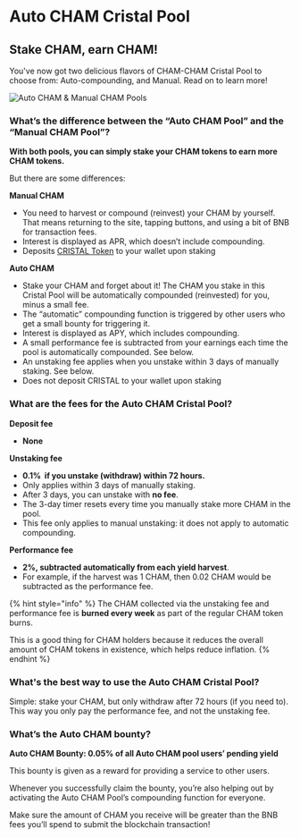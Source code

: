 # Auto CHAM Cristal Pool

## Stake CHAM, earn CHAM!

You've now got two delicious flavors of CHAM-CHAM Cristal Pool to choose from: Auto-compounding, and Manual. Read on to learn more!

![Auto CHAM & Manual CHAM Pools](<../../.gitbook/assets/auto and manual pools.png>)

### What’s the difference between the “Auto CHAM Pool” and the “Manual CHAM Pool”? <a href="#docs-internal-guid-c4c16237-7fff-3c33-3a56-18ccd8853f86" id="docs-internal-guid-c4c16237-7fff-3c33-3a56-18ccd8853f86"></a>

**With both pools, you can simply stake your CHAM tokens to earn more CHAM tokens.**&#x20;

But there are some differences:

**Manual CHAM**

* You need to harvest or compound (reinvest) your CHAM by yourself. That means returning to the site, tapping buttons, and using a bit of BNB for transaction fees.
* Interest is displayed as APR, which doesn’t include compounding.
* Deposits [CRISTAL Token](cristal-pool-faq.md#whats-cristal-token) to your wallet upon staking

**Auto CHAM**

* Stake your CHAM and forget about it! The CHAM you stake in this Cristal Pool will be automatically compounded (reinvested) for you, minus a small fee.
* The “automatic” compounding function is triggered by other users who get a small bounty for triggering it.
* Interest is displayed as APY, which includes compounding.
* A small performance fee is subtracted from your earnings each time the pool is automatically compounded. See below.
* An unstaking fee applies when you unstake within 3 days of manually staking. See below.
* Does not deposit CRISTAL to your wallet upon staking

### What are the fees for the Auto CHAM Cristal Pool?

**Deposit fee**

* **None**

**Unstaking fee**&#x20;

* **0.1%  if you unstake (withdraw) within 72 hours.**
* Only applies within 3 days of manually staking.
* After 3 days, you can unstake with **no fee**.
* The 3-day timer resets every time you manually stake more CHAM in the pool.
* This fee only applies to manual unstaking: it does not apply to automatic compounding.

**Performance fee**

* **2%, subtracted automatically from each yield harvest**.
* For example, if the harvest was 1 CHAM, then 0.02 CHAM would be subtracted as the performance fee.

{% hint style="info" %}
The CHAM collected via the unstaking fee and performance fee is **burned every week** as part of the regular CHAM token burns.&#x20;

This is a good thing for CHAM holders because it reduces the overall amount of CHAM tokens in existence, which helps reduce inflation.
{% endhint %}

### What's the best way to use the Auto CHAM Cristal Pool? <a href="#docs-internal-guid-3b1f91a6-7fff-fc76-976a-3a06bada2520" id="docs-internal-guid-3b1f91a6-7fff-fc76-976a-3a06bada2520"></a>

Simple: stake your CHAM, but only withdraw after 72 hours (if you need to). This way you only pay the performance fee, and not the unstaking fee.

### What’s the Auto CHAM bounty?

**Auto CHAM Bounty: 0.05% of all Auto CHAM pool users’ pending yield**

This bounty is given as a reward for providing a service to other users.

Whenever you successfully claim the bounty, you’re also helping out by activating the Auto CHAM Pool’s compounding function for everyone.

Make sure the amount of CHAM you receive will be greater than the BNB fees you’ll spend to submit the blockchain transaction!
